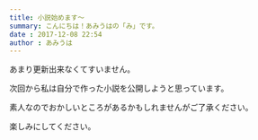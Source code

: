 ```yaml
---
title: 小説始めます～
summary: こんにちは！あみうはの「み」です。
date : 2017-12-08 22:54
author : あみうは
---
```

あまり更新出来なくてすいません。

次回から私は自分で作った小説を公開しようと思っています。

素人なのでおかしいところがあるかもしれませんがご了承ください。

楽しみにしてください。